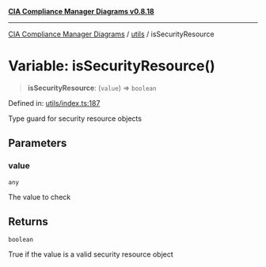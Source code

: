 [**CIA Compliance Manager Diagrams v0.8.18**](../../README.md)

***

[CIA Compliance Manager Diagrams](../../modules.md) / [utils](../README.md) / isSecurityResource

# Variable: isSecurityResource()

> **isSecurityResource**: (`value`) => `boolean`

Defined in: [utils/index.ts:187](https://github.com/Hack23/cia-compliance-manager/blob/509f2f6138f4e24aa7fe1ae9432ec1ccefbe5f32/src/utils/index.ts#L187)

Type guard for security resource objects

## Parameters

### value

`any`

The value to check

## Returns

`boolean`

True if the value is a valid security resource object

